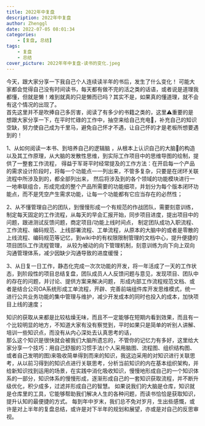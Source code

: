 ```yaml
---
title: 2022年中复盘
description: 2022年中复盘
author: Zhenggl
date: 2022-07-05 08:01:34
categories:
    - [复盘, 总结]
tags:
    - 复盘
    - 总结
cover_picture: 2022年年中复盘-读书的变化.jpeg
---
```


今天，跟大家分享一下我自己个人连续读半年的书后，发生了什么变化！
	可能大家都会觉得自己没有时间读书，每天都有做不完的活之类的话语，或者说是道理我都懂，但就是懒！难到就真的只是懒而已吗？其实不是，如果真的懂道理，就不会有这个情况的出现了。  
	首先这里并不是吹捧自己多厉害，阅读了有多少的书籍之类的，这里⚠️重要的是想跟大家分享一下，在平时忙碌的工作中，抽空来给自己充电🔋，补充自己的知识空缺，努力使自己成为千里马，避免自己怀才不遇，让自己怀的才是老板所想要遇到的！

1、从如何阅读一本书、到培养自己的逻辑脑 ，从根本上认识自己的大脑🧠的构造以及其工作原理，从大脑的发散性思维，到实际工作项目中的思维导图的绘制，提供了一整套工作流程，
得益于军哥平时经常提及的工作方法：在开启每一个产品的需求设计阶段时，将每一个功能点一一列出来，不管多复杂，只要是在闭环关联流程中所涉及到的，都全部列出来，
然后将涉及到的各个领域的功能模块进行一一地串联组合，形成完成的整个产品所需要的功能细项，并划分为每个版本闭环功能点，而不是凭空产生需求功能，让每一个功能都有它应当存在的必然性；

2、从不懂管理自己的团队，到慢慢形成一个有规范的作战团队，需要刻意训练，制定每天固定的工作流程，从每天的早会汇报开始，同步项目进度，提出项目中的问题，跟进测试反馈问题，商定项目/功能上线时间点，
制定团队成功入职流程、工作流程、编码规范、上线部署流程、工单流程，从原本的大脑中的或者是零散的上线流程、编码规范等记忆，到wiki中的有权限限制管理的文档中心，提升便捷的项目团队工作流程管理，
从较为被动的向下管理机制，刻意训练为向下向上双向沟通管理体系，减少因缺少沟通导致的进度缓慢；

3、从日复一日工作，静态化完成一次次功能的开发，将一年活成了一天的工作状态，到阶段性的项目总结复盘，团队成员人人反馈问题与意见，发现项目、团队中的存在的问题，并讨论、提供方案来解决问题，
形成内部工作流程规范文档、或者是结合公司OA系统形成工单流程，开辟、完善前端组件库开发思维模式，统一进行公共业务功能的集中管理与维护，减少开发成本的同时也投入的成本，加快项目上线的速度；


知识的获取从来都是比较枯燥无味，而且不一定能够在短期内看到效果，而且有一个比较明显的地方，不知道大家有没有察觉到，平时如果只是简单的听别人讲解、培训一些知识点，而没有从内心深处去认真思考的话，  
那么这个知识是很快就会被我们大脑所遗忘的，不管你的记忆力有多好，这里给大家分享一个技巧：用自己舒服的习惯手法(个人采用脑图、流程图、组织结构图、或者自己发明的图)来吸收简单得到而来的知识，我这边采用的对知识进行关联思考，从以前习得到的知识点进行关联思考，分析当前知识的内在基本组织架构，并给新知识找到运用的场景，在实践中消化吸收知识，慢慢地形成自己的一个知识体系的一部分，知识体系的慢慢形成，逐渐形成自己的一套知识获取流程，并不断升级优化，积少成多，过滤并形成自己的智慧。
如果说我们的大脑是仓库，知识就是仓库里的工具，它能够帮助我们解决人生的各种问题，而读书恰恰是获取知识，提升认知的最便捷的方式。
每到年中岁末，我们总不免对岁月，生出些感慨，或许是对上半年的复盘总结，或许是对下半年的规划和展望，亦或是对自己的反思审视。
